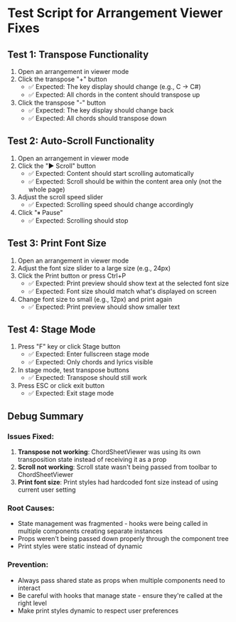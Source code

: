 # Test Script for Arrangement Viewer Fixes

## Test 1: Transpose Functionality
1. Open an arrangement in viewer mode
2. Click the transpose "+" button
   - ✅ Expected: The key display should change (e.g., C → C#)
   - ✅ Expected: All chords in the content should transpose up
3. Click the transpose "-" button
   - ✅ Expected: The key display should change back
   - ✅ Expected: All chords should transpose down

## Test 2: Auto-Scroll Functionality
1. Open an arrangement in viewer mode
2. Click the "▶ Scroll" button
   - ✅ Expected: Content should start scrolling automatically
   - ✅ Expected: Scroll should be within the content area only (not the whole page)
3. Adjust the scroll speed slider
   - ✅ Expected: Scrolling speed should change accordingly
4. Click "⏸ Pause"
   - ✅ Expected: Scrolling should stop

## Test 3: Print Font Size
1. Open an arrangement in viewer mode
2. Adjust the font size slider to a large size (e.g., 24px)
3. Click the Print button or press Ctrl+P
   - ✅ Expected: Print preview should show text at the selected font size
   - ✅ Expected: Font size should match what's displayed on screen
4. Change font size to small (e.g., 12px) and print again
   - ✅ Expected: Print preview should show smaller text

## Test 4: Stage Mode
1. Press "F" key or click Stage button
   - ✅ Expected: Enter fullscreen stage mode
   - ✅ Expected: Only chords and lyrics visible
2. In stage mode, test transpose buttons
   - ✅ Expected: Transpose should still work
3. Press ESC or click exit button
   - ✅ Expected: Exit stage mode

## Debug Summary

### Issues Fixed:
1. **Transpose not working**: ChordSheetViewer was using its own transposition state instead of receiving it as a prop
2. **Scroll not working**: Scroll state wasn't being passed from toolbar to ChordSheetViewer
3. **Print font size**: Print styles had hardcoded font size instead of using current user setting

### Root Causes:
- State management was fragmented - hooks were being called in multiple components creating separate instances
- Props weren't being passed down properly through the component tree
- Print styles were static instead of dynamic

### Prevention:
- Always pass shared state as props when multiple components need to interact
- Be careful with hooks that manage state - ensure they're called at the right level
- Make print styles dynamic to respect user preferences